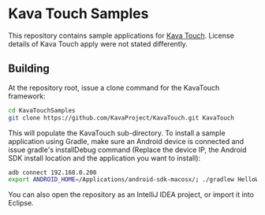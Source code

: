 # Kava Touch Samples

This repository contains sample applications for [Kava Touch](https://github.com/KavaProject/KavaTouch). License details of Kava Touch apply were not stated differently.

## Building

At the repository root, issue a clone command for the KavaTouch framework:
```bash
cd KavaTouchSamples
git clone https://github.com/KavaProject/KavaTouch.git KavaTouch
```
This will populate the KavaTouch sub-directory. To install a sample application using Gradle, make sure an Android device is connected and issue gradle's installDebug command (Replace the device IP, the Android SDK install location and the application you want to install):
```bash
adb connect 192.168.0.200
export ANDROID_HOME=/Applications/android-sdk-macosx/; ./gradlew HelloWorld:installDebug
```
You can also open the repository as an IntelliJ IDEA project, or import it into Eclipse.

